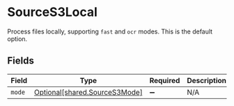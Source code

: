# SourceS3Local

Process files locally, supporting `fast` and `ocr` modes. This is the default option.


## Fields

| Field                                                                | Type                                                                 | Required                                                             | Description                                                          |
| -------------------------------------------------------------------- | -------------------------------------------------------------------- | -------------------------------------------------------------------- | -------------------------------------------------------------------- |
| `mode`                                                               | [Optional[shared.SourceS3Mode]](../../models/shared/sources3mode.md) | :heavy_minus_sign:                                                   | N/A                                                                  |
